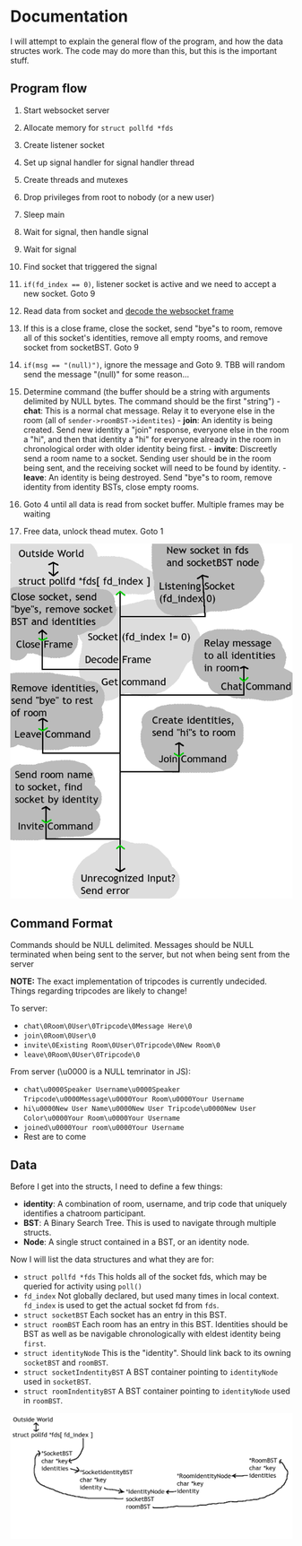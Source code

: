 Documentation
=============

I will attempt to explain the general flow of the program, and how the data structes work. The code may do more than this, but this is the important stuff.

## Program flow

1. Start websocket server
  1. Allocate memory for `struct pollfd *fds`
  2. Create listener socket
  3. Set up signal handler for signal handler thread
  4. Create threads and mutexes
  5. Drop privileges from root to nobody (or a new user)
  6. Sleep main

2. Wait for signal, then handle signal
  1. Wait for signal
  2. Find socket that triggered the signal
  3. `if(fd_index == 0)`, listener socket is active and we need to accept a new socket. Goto 9
  4. Read data from socket and [decode the websocket frame](https://tools.ietf.org/html/rfc6455#section-5)
  5. If this is a close frame, close the socket, send "bye"s to room, remove all of this socket's identities, remove all empty rooms, and remove socket from socketBST. Goto 9
  6. `if(msg == "(null)")`, ignore the message and Goto 9. TBB will random send the message "(null)" for some reason...
  7. Determine command (the buffer should be a string with arguments delimited by NULL bytes. The command should be the first "string")
    - **chat**: This is a normal chat message. Relay it to everyone else in the room (all of `sender->roomBST->identites`)
    - **join**: An identity is being created. Send new identity a "join" response, everyone else in the room a "hi", and then that identity a "hi" for everyone already in the room in chronological order with older identity being first.
    - **invite**: Discreetly send a room name to a socket. Sending user should be in the room being sent, and the receiving socket will need to be found by identity.
    - **leave**: An identity is being destroyed. Send "bye"s to room, remove identity from identity BSTs, close empty rooms.
  8. Goto 4 until all data is read from socket buffer. Multiple frames may be waiting
  9. Free data, unlock thead mutex. Goto 1
 
![Image of program flow](flow.png)

## Command Format

Commands should be NULL delimited. Messages should be NULL terminated when being sent to the server, but not when being sent from the server

**NOTE:** The exact implementation of tripcodes is currently undecided. Things regarding tripcodes are likely to change!

To server:
  - `chat\0Room\0User\0Tripcode\0Message Here\0`
  - `join\0Room\0User\0`
  - `invite\0Existing Room\0User\0Tripcode\0New Room\0`
  - `leave\0Room\0User\0Tripcode\0`

From server (\u0000 is a NULL temrinator in JS):
  - `chat\u0000Speaker Username\u0000Speaker Tripcode\u0000Message\u0000Your Room\u0000Your Username`
  - `hi\u0000New User Name\u0000New User Tripcode\u0000New User Color\u0000Your Room\u0000Your Username`
  - `joined\u0000Your room\u0000Your Username`
  - Rest are to come

## Data

Before I get into the structs, I need to define a few things:

  - **identity**: A combination of room, username, and trip code that uniquely identifies a chatroom participant.
  - **BST**: A Binary Search Tree. This is used to navigate through multiple structs.
  - **Node**: A single struct contained in a BST, or an identity node.

Now I will list the data structures and what they are for:

  - `struct pollfd *fds` This holds all of the socket fds, which may be queried for activity using `poll()`
  - `fd_index` Not globally declared, but used many times in local context. `fd_index` is used to get the actual socket fd from `fds`.
  - `struct socketBST` Each socket has an entry in this BST.
  - `struct roomBST` Each room has an entry in this BST. Identities should be BST as well as be navigable chronologically with eldest identity being `first`.
  - `struct identityNode` This is the "identity". Should link back to its owning `socketBST` and `roomBST`.
  - `struct socketIndentityBST` A BST container pointing to `identityNode` used in `socketBST`.
  - `struct roomIndentityBST` A BST container pointing to `identityNode` used in `roomBST`.

![Image of program Data](data.png)
